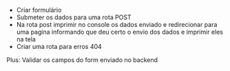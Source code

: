 - Criar formulário
- Submeter os dados para uma rota POST
- Na rota post imprimir no console os dados enviado e redirecionar para uma pagina informando que deu certo o envio dos dados e imprimir eles na tela
- Criar uma rota para erros 404

Plus: Validar os campos do form enviado no backend